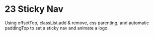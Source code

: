 # 23 Sticky Nav

Using offsetTop, classList.add & remove, css parenting, and automatic paddingTop to set a sticky nav and animate a logo.

